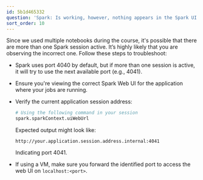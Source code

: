 ```yaml
---
id: 5b1d465332
question: 'Spark: Is working, however, nothing appears in the Spark UI (e.g., .show())?'
sort_order: 10
---
```


Since we used multiple notebooks during the course, it's possible that there are more than one Spark session active. It’s highly likely that you are observing the incorrect one. Follow these steps to troubleshoot:

- Spark uses port 4040 by default, but if more than one session is active, it will try to use the next available port (e.g., 4041).

- Ensure you're viewing the correct Spark Web UI for the application where your jobs are running.

- Verify the current application session address:
  
  ```python
  # Using the following command in your session
  spark.sparkContext.uiWebUrl
  ```
  
  Expected output might look like:
  
  ```
  http://your.application.session.address.internal:4041
  ```
  
  Indicating port 4041.

- If using a VM, make sure you forward the identified port to access the web UI on `localhost:<port>`. 